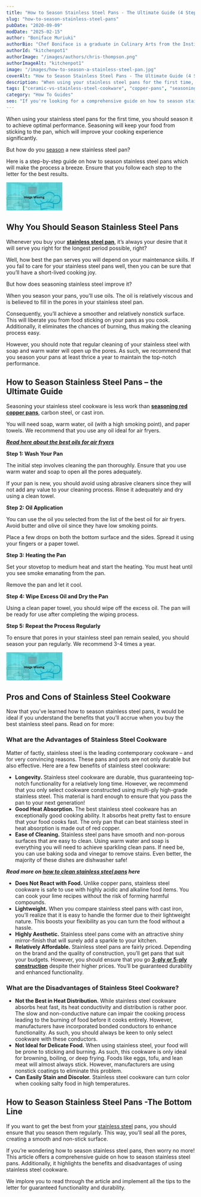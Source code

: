 ```yaml
---
title: "How to Season Stainless Steel Pans - The Ultimate Guide (4 Steps)"
slug: "how-to-season-stainless-steel-pans"
pubDate: "2020-09-09"
modDate: "2025-02-15"
author: "Boniface Muriuki"
authorBio: "Chef Boniface is a graduate in Culinary Arts from the Institute of Culinary Education, New York. He has worked in several restaurants and is currently the Head Chef at Cavali Restaurant. He has excelled in developing unique recipes and influencing the menu at the restaurant. He prides himself in sharing his knowledge at thekitchenpot.com where he writes about the best cookware for various recipes.."
authorId: "kitchenpot1"
authorImage: "/images/authors/chris-thompson.png"
authorImageAlt: "kitchenpot1"
image: "/images/how-to-season-a-stainless-steel-pan.jpg"
coverAlt: "How to Season Stainless Steel Pans - The Ultimate Guide (4 Steps)"
description: "When using your stainless steel pans for the first time, it's important to season them to enhance their performance and prevent food from sticking. Follow the step-by-step guide provided in this article to make seasoning your pans a breeze. By regularly seasoning your stainless"
tags: ["ceramic-vs-stainless-steel-cookware", "copper-pans", "seasoning-copper-pans"]
category: "How To Guides"
seo: "If you're looking for a comprehensive guide on how to season stainless steel pans, then we've got you covered. Read on for the details."
---
```


When using your stainless steel pans for the first time, you should season it to achieve optimal performance. Seasoning will keep your food from sticking to the pan, which will improve your cooking experience significantly. 

But how do you [season](https://www.wikihow.com/Season-a-Stainless-Steel-Pan) a new stainless steel pan?

Here is a step-by-step guide on how to season stainless steel pans which will make the process a breeze. Ensure that you follow each step to the letter for the best results. 

![How to Season Stainless Steel Pans](images/portablegasgrill.jpg)

## Why You Should Season Stainless Steel Pans

Whenever you buy your **[stainless steel pan](https://www.amazon.com/s?k=3-ply+or+5-ply+stainless+steel+cookware%3Ftag%3Dkitchenpot-20)**, it’s always your desire that it will serve you right for the longest period possible, right? 

Well, how best the pan serves you will depend on your maintenance skills. If you fail to care for your stainless steel pans well, then you can be sure that you’ll have a short-lived cooking joy. 

But how does seasoning stainless steel improve it?

When you season your pans, you’ll use oils. The oil is relatively viscous and is believed to fill in the pores in your stainless steel pan.

Consequently, you’ll achieve a smoother and relatively nonstick surface. This will liberate you from food sticking on your pans as you cook. Additionally, it eliminates the chances of burning, thus making the cleaning process easy.

However, you should note that regular cleaning of your stainless steel with soap and warm water will open up the pores. As such, we recommend that you season your pans at least thrice a year to maintain the top-notch performance. 

## How to Season Stainless Steel Pans – the Ultimate Guide 

Seasoning your stainless steel cookware is less work than **[seasoning red copper pans](https://thekitchenpot.com/blog/how-to-season-red-copper-pan//)**, carbon steel, or cast iron. 

You will need soap, warm water, oil (with a high smoking point), and paper towels. We recommend that you use any oil ideal for air fryers.

[***Read here about the best oils for air fryers***](https://thekitchenpot.com/blog/best-oil-for-air-fryer//) 

**Step 1: Wash Your Pan** 

The initial step involves cleaning the pan thoroughly. Ensure that you use warm water and soap to open all the pores adequately.

If your pan is new, you should avoid using abrasive cleaners since they will not add any value to your cleaning process. Rinse it adequately and dry using a clean towel.

**Step 2: Oil Application** 

You can use the oil you selected from the list of the best oil for air fryers. Avoid butter and olive oil since they have low smoking points. 

Place a few drops on both the bottom surface and the sides. Spread it using your fingers or a paper towel. 

**Step 3: Heating the Pan**

Set your stovetop to medium heat and start the heating. You must heat until you see smoke emanating from the pan.

Remove the pan and let it cool.

**Step 4: Wipe Excess Oil and Dry the Pan**

Using a clean paper towel, you should wipe off the excess oil. The pan will be ready for use after completing the wiping process. 

**Step 5: Repeat the Process Regularly**

To ensure that pores in your stainless steel pan remain sealed, you should season your pan regularly. We recommend 3-4 times a year. 

![Seasoning Stainless Steel Pan](images/portablegasgrill.jpg)

## Pros and Cons of Stainless Steel Cookware 

Now that you’ve learned how to season stainless steel pans, it would be ideal if you understand the benefits that you’ll accrue when you buy the best stainless steel pans. Read on for more:

### What are the Advantages of Stainless Steel Cookware 

Matter of factly, stainless steel is the leading contemporary cookware – and for very convincing reasons. These pans and pots are not only durable but also effective. Here are a few benefits of stainless steel cookware:

-   **Longevity.** Stainless steel cookware are durable, thus guaranteeing top-notch functionality for a relatively long time. However, we recommend that you only select cookware constructed using multi-ply high-grade stainless steel. This material is hard enough to ensure that you pass the pan to your next generation!
-   **Good Heat Absorption.** The best stainless steel cookware has an exceptionally good cooking ability. It absorbs heat pretty fast to ensure that your food cooks fast. The only pan that can beat stainless steel in heat absorption is made out of red copper. 
-   **Ease of Cleaning.** Stainless steel pans have smooth and non-porous surfaces that are easy to clean. Using warm water and soap is everything you will need to achieve sparkling clean pans. If need be, you can use baking soda and vinegar to remove stains. Even better, the majority of these dishes are dishwasher safe!

***Read more on* *[how to clean stainless steel pans](https://thekitchenpot.com/blog/how-to-clean-stainless-steel-pans//)* *here***

-   **Does Not React with Food.** Unlike copper pans, stainless steel cookware is safe to use with highly acidic and alkaline food items. You can cook your lime recipes without the risk of forming harmful compounds. 
-   **Lightweight.** When you compare stainless steel pans with cast iron, you’ll realize that it is easy to handle the former due to their lightweight nature. This boosts your flexibility as you can turn the food without a hassle. 
-   **Highly Aesthetic.** Stainless steel pans come with an attractive shiny mirror-finish that will surely add a sparkle to your kitchen. 
-   **Relatively Affordable.** Stainless steel pans are fairly priced. Depending on the brand and the quality of construction, you’ll get pans that suit your budgets. However, you should ensure that you go **[3-ply or 5-ply construction](https://www.amazon.com/s?k=3-ply+or+5-ply+stainless+steel+cookware%3Ftag%3Dkitchenpot-20)** despite their higher prices. You’ll be guaranteed durability and enhanced functionality. 

### What are the Disadvantages of Stainless Steel Cookware?

-   **Not the Best in Heat Distribution.** While stainless steel cookware absorbs heat fast, its heat conductivity and distribution is rather poor. The slow and non-conductive nature can impair the cooking process leading to the burning of food before it cooks entirely. However, manufacturers have incorporated bonded conductors to enhance functionality. As such, you should always be keen to only select cookware with these conductors. 
-   **Not Ideal for Delicate Food.** When using stainless steel, your food will be prone to sticking and burning. As such, this cookware is only ideal for browning, boiling, or deep frying. Foods like eggs, tofu, and lean meat will almost always stick. However, manufacturers are using nonstick coatings to eliminate this problem. 
-   **Can Easily Stain and Discolor.** Stainless steel cookware can turn color when cooking salty food in high temperatures.

## How to Season Stainless Steel Pans -The Bottom Line

If you want to get the best from your [stainless steel](https://en.wikipedia.org/wiki/Stainless_steel) pans, you should ensure that you season them regularly. This way, you’ll seal all the pores, creating a smooth and non-stick surface.

If you’re wondering how to season stainless steel pans, then worry no more! This article offers a comprehensive guide on how to season stainless steel pans. Additionally, it highlights the benefits and disadvantages of using stainless steel cookware.

We implore you to read through the article and implement all the tips to the letter for guaranteed functionality and durability.
